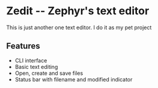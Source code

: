 # Zedit -- Zephyr's text editor

This is just another one text editor. I do it as my pet project

## Features

 - CLI interface
 - Basic text editing
 - Open, create and save files
 - Status bar with filename and modified indicator

